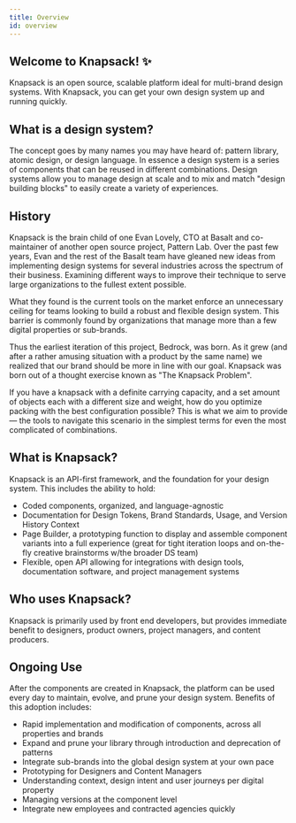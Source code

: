 ```yaml
---
title: Overview
id: overview
---
```

## Welcome to Knapsack! ✨

Knapsack is an open source, scalable platform ideal for multi-brand design systems. With Knapsack, you can get your own design system up and running quickly.

## What is a design system? 
The concept goes by many names you may have heard of: pattern library, atomic design, or design language. In essence a design system is a series of components that can be reused in different combinations. Design systems allow you to manage design at scale and to mix and match "design building blocks" to easily create a variety of experiences.

## History

Knapsack is the brain child of one Evan Lovely, CTO at Basalt and co-maintainer of another open source project, Pattern Lab. Over the past few years, Evan and the rest of the Basalt team have gleaned new ideas from implementing design systems for several industries across the spectrum of their business. Examining different ways to improve their technique to serve large organizations to the fullest extent possible.

What they found is the current tools on the market enforce an unnecessary ceiling for teams looking to build a robust and flexible design system. This barrier is commonly found by organizations that manage more than a few digital properties or sub-brands.

Thus the earliest iteration of this project, Bedrock, was born. As it grew (and after a rather amusing situation with a product by the same name) we realized that our brand should be more in line with our goal. Knapsack was born out of a thought exercise known as "The Knapsack Problem".

If you have a knapsack with a definite carrying capacity, and a set amount of objects each with a different size and weight, how do you optimize packing with the best configuration possible? This is what we aim to provide — the tools to navigate this scenario in the simplest terms for even the most complicated of combinations.

## What is Knapsack?

Knapsack is an API-first framework, and the foundation for your design system. This includes the ability to hold:

* Coded components, organized, and language-agnostic
* Documentation for Design Tokens, Brand Standards, Usage, and Version History Context
* Page Builder, a prototyping function to display and assemble component variants into a full experience (great for tight iteration loops and on-the-fly creative brainstorms w/the broader DS team)
* Flexible, open API allowing for integrations with design tools, documentation software, and project management systems

## Who uses Knapsack?

Knapsack is primarily used by front end developers, but provides immediate benefit to designers, product owners, project managers, and content producers.

## Ongoing Use

After the components are created in Knapsack, the platform can be used every day to maintain, evolve, and prune your design system. Benefits of this adoption includes:

* Rapid implementation and modification of components, across all properties and brands
* Expand and prune your library through introduction and deprecation of patterns
* Integrate sub-brands into the global design system at your own pace
* Prototyping for Designers and Content Managers
* Understanding context, design intent and user journeys per digital property
* Managing versions at the component level
* Integrate new employees and contracted agencies quickly
